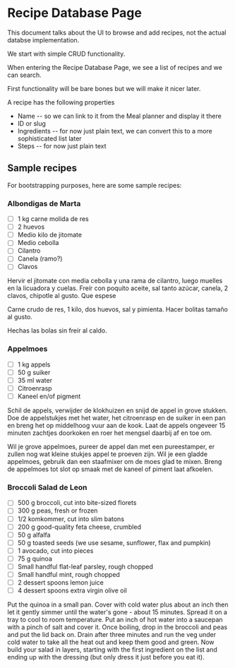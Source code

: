 # Recipe Database Page

This document talks about the UI to browse and add recipes, not the actual databse implementation.

We start with simple CRUD functionality. 

When entering the Recipe Database Page, we see a list of recipes and we can search.

First functionality will be bare bones but we will make it nicer later.

A recipe has the following properties
* Name -- so we can link to it from the Meal planner and display it there 
* ID or slug
* Ingredients -- for now just plain text, we can convert this to a more sophisticated list later
* Steps -- for now just plain text

## Sample recipes

For bootstrapping purposes, here are some sample recipes:

### Albondigas de Marta

- [ ] 1 kg carne molida de res
- [ ] 2 huevos
- [ ] Medio kilo de jitomate
- [ ] Medio cebolla
- [ ] Cilantro
- [ ] Canela (ramo?)
- [ ] Clavos

Hervir el jitomate con media cebolla y una rama de cilantro, luego muelles en la licuadora y cuelas. Freír con poquito aceite, sal tanto azúcar, canela, 2 clavos, chipotle al gusto. Que espese

Carne crudo de res, 1 kilo, dos huevos, sal y pimienta. Hacer bolitas tamaño al gusto.

Hechas las bolas sin freír al caldo.

### Appelmoes

- [ ] 1 kg appels
- [ ] 50 g suiker
- [ ] 35 ml water 
- [ ] Citroenrasp
- [ ] Kaneel en/of pigment

Schil de appels, verwijder de klokhuizen en snijd de appel in grove stukken. Doe de appelstukjes met het water, het citroenrasp en de suiker in een pan en breng het op middelhoog vuur aan de kook. Laat de appels ongeveer 15 minuten zachtjes doorkoken en roer het mengsel daarbij af en toe om.

Wil je grove appelmoes, pureer de appel dan met een pureestamper, er zullen nog wat kleine stukjes appel te proeven zijn. Wil je een gladde appelmoes, gebruik dan een staafmixer om de moes glad te mixen. 
Breng de appelmoes tot slot op smaak met de kaneel of piment laat afkoelen.

### Broccoli Salad de Leon

- [ ] 500 g broccoli, cut into bite-sized florets
- [ ] 300 g peas, fresh or frozen
- [ ] 1/2 komkommer, cut into slim batons
- [ ] 200 g good-quality feta cheese, crumbled
- [ ] 50 g alfalfa
- [ ] 50 g toasted seeds (we use sesame, sunflower, flax and pumpkin)
- [ ] 1 avocado, cut into pieces
- [ ] 75 g quinoa
- [ ] Small handful flat-leaf parsley, rough chopped
- [ ] Small handful mint, rough chopped
- [ ] 2 dessert spoons lemon juice
- [ ] 4 dessert spoons extra virgin olive oil

Put the quinoa in a small pan. Cover with cold water plus about an inch then let it gently simmer until the water's gone - about 15 minutes. Spread it on a tray to cool to room temperature.
Put an inch of hot water into a saucepan with a pinch of salt and cover it. Once boiling, drop in the broccoli and peas and put the lid back on. Drain after three minutes and run the veg under cold water to take all the heat out and keep them good and green.
Now build your salad in layers, starting with the first ingredient on the list and ending up with the dressing (but only dress it just before you eat it).
